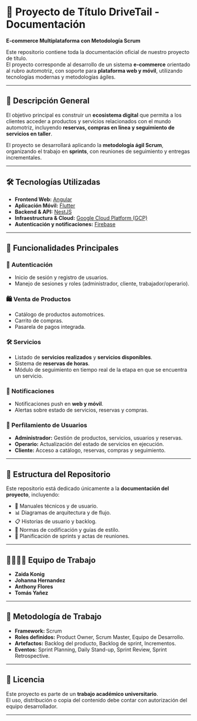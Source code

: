 # 📘 Proyecto de Título DriveTail - Documentación  
**E-commerce Multiplataforma con Metodología Scrum**  

Este repositorio contiene toda la documentación oficial de nuestro proyecto de título.  
El proyecto corresponde al desarrollo de un sistema **e-commerce** orientado al rubro automotriz, con soporte para **plataforma web y móvil**, utilizando tecnologías modernas y metodologías ágiles.  

---

## 🚀 Descripción General  

El objetivo principal es construir un **ecosistema digital** que permita a los clientes acceder a productos y servicios relacionados con el mundo automotriz, incluyendo **reservas, compras en línea y seguimiento de servicios en taller**.  

El proyecto se desarrollará aplicando la **metodología ágil Scrum**, organizando el trabajo en **sprints**, con reuniones de seguimiento y entregas incrementales.  

---

## 🛠️ Tecnologías Utilizadas  

- **Frontend Web:** [Angular](https://angular.io/)  
- **Aplicación Móvil:** [Flutter](https://flutter.dev/)  
- **Backend & API:** [NestJS](https://nestjs.com/)  
- **Infraestructura & Cloud:** [Google Cloud Platform (GCP)](https://cloud.google.com/)  
- **Autenticación y notificaciones:** [Firebase](https://firebase.google.com/)  

---

## 📱 Funcionalidades Principales  

### 🔑 Autenticación  
- Inicio de sesión y registro de usuarios.  
- Manejo de sesiones y roles (administrador, cliente, trabajador/operario).  

### 🛍️ Venta de Productos  
- Catálogo de productos automotrices.  
- Carrito de compras.  
- Pasarela de pagos integrada.  

### 🛠️ Servicios  
- Listado de **servicios realizados** y **servicios disponibles**.  
- Sistema de **reservas de horas**.  
- Módulo de seguimiento en tiempo real de la etapa en que se encuentra un servicio.  

### 🔔 Notificaciones  
- Notificaciones push en **web y móvil**.  
- Alertas sobre estado de servicios, reservas y compras.  

### 👥 Perfilamiento de Usuarios  
- **Administrador:** Gestión de productos, servicios, usuarios y reservas.  
- **Operario:** Actualización del estado de servicios en ejecución.  
- **Cliente:** Acceso a catálogo, reservas, compras y seguimiento.  

---

## 📂 Estructura del Repositorio  

Este repositorio está dedicado únicamente a la **documentación del proyecto**, incluyendo:  
- 📝 Manuales técnicos y de usuario.  
- 📊 Diagramas de arquitectura y de flujo.  
- 📋 Historias de usuario y backlog.  
- 📐 Normas de codificación y guías de estilo.  
- 📅 Planificación de sprints y actas de reuniones.  

---

## 👨‍👩‍👧‍👦 Equipo de Trabajo  

- **Zaida Konig**  
- **Johanna Hernandez**  
- **Anthony Flores**  
- **Tomás Yañez**  

---

## 📅 Metodología de Trabajo  

- **Framework:** Scrum  
- **Roles definidos:** Product Owner, Scrum Master, Equipo de Desarrollo.  
- **Artefactos:** Backlog del producto, Backlog de sprint, Incrementos.  
- **Eventos:** Sprint Planning, Daily Stand-up, Sprint Review, Sprint Retrospective.  

---

## 📖 Licencia  

Este proyecto es parte de un **trabajo académico universitario**.  
El uso, distribución o copia del contenido debe contar con autorización del equipo desarrollador.  

---

